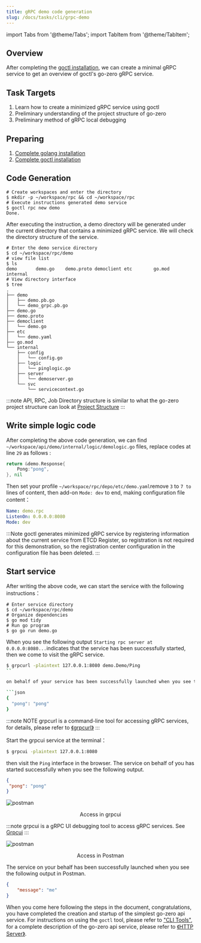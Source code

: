 ```yaml
---
title: gRPC demo code generation
slug: /docs/tasks/cli/grpc-demo
---
```


import Tabs from '@theme/Tabs';
import TabItem from '@theme/TabItem';

## Overview

After completing the <a href="/docs/tasks/installation/goctl" target="_blank">goctl installation</a>, we can create a minimal gRPC service to get an overview of goctl's go-zero gRPC service.

## Task Targets

1. Learn how to create a minimized gRPC service using goctl
1. Preliminary understanding of the project structure of go-zero
1. Preliminary method of gRPC local debugging


## Preparing

1. <a href="/docs/tasks" target="_blank">Complete golang installation</a>
1. <a href="/docs/tasks/installation/goctl" target="_blank">Complete goctl installation</a>

## Code Generation

```shell
# Create workspaces and enter the directory
$ mkdir -p ~/workspace/rpc && cd ~/workspace/rpc
# Execute instructions generated demo service
$ goctl rpc new demo
Done.
```
After executing the instruction, a demo directory will be generated under the current directory that contains a minimized gRPC service. We will check the directory structure of the service.

```shell
# Enter the demo service directory
$ cd ~/workspace/rpc/demo
# view file list
$ ls
demo       demo.go    demo.proto democlient etc        go.mod     internal
# View directory interface
$ tree
.
├── demo
│   ├── demo.pb.go
│   └── demo_grpc.pb.go
├── demo.go
├── demo.proto
├── democlient
│   └── demo.go
├── etc
│   └── demo.yaml
├── go.mod
└── internal
    ├── config
    │   └── config.go
    ├── logic
    │   └── pinglogic.go
    ├── server
    │   └── demoserver.go
    └── svc
        └── servicecontext.go
```

:::note
API, RPC, Job Directory structure is similar to what the go-zero project structure can look at <a href="/docs/concepts/layout">Project Structure</a>
:::

## Write simple logic code

After completing the above code generation, we can find `~/workspace/api/demo/internal/logic/demologic.go` files, replace codes at line `29` as follows  :

```go
return &demo.Response{
    Pong:"pong",
}, nil
```

Then set your profile `~/workspace/rpc/depo/etc/demo.yaml`remove `3` to `7 to` lines of content, then add-on `Mode: dev` to end, making configuration file content：

```yaml
Name: demo.rpc
ListenOn: 0.0.0.0:8080
Mode: dev

```

:::Note
goctl generates minimized gRPC service by registering information about the current service from ETCD Register, so registration is not required for this demonstration, so the registration center configuration in the configuration file has been deleted.
:::

## Start service

After writing the above code, we can start the service with the following instructions：

```shell
# Enter service directory
$ cd ~/workspace/rpc/demo
# Organize dependencies
$ go mod tidy
# Run go program
$ go go run demo.go
```

When you see the following output `Starting rpc server at 0.0.0.0:8080...`indicates that the service has been successfully started, then we come to visit the gRPC service.

<Tabs>
<TabItem value="grpcurl" label="grpcurl 访问" default>

```bash
$ grpcurl -plaintext 127.0.0.1:8080 demo.Demo/Ping
``

on behalf of your service has been successfully launched when you see the following output in the terminal.

```json
{
  "pong": "pong"
}
```

:::note NOTE
grpcurl is a command-line tool for accessing gRPC services, for details, please refer to <a href="https://github.com/fullstorydev/grpcurl">《grpcurl》</a>
:::  

</TabItem>

<TabItem value="grpcui" label="grpcui 访问" default>

Start the grpcui service at the terminal：

```bash
$ grpcui -plaintext 127.0.0.1:8080
````

 then visit the `Ping` interface in the browser. The service on behalf of you has started successfully when you see the following output.

 ```json
 {
  "pong": "pong"
}
 ```

 ![postman](../../resource/tasks/cli/task-grpc-demo-grpcui.png)

<center> Access in grpcui </center>

:::note
grpcui is a gRPC UI debugging tool to access gRPC services. See <a href="https://github.com/fullstorydev/grpcui">Grpcui</a>
:::  

</TabItem>

<TabItem value="postman" label="Postman 中访问" default>

![postman](../../resource/tasks/cli/task-grpc-demo-postman.png)

<center> Access in Postman </center>

The service on your behalf has been successfully launched when you see the following output in Postman.

```json
{
    "message": "me"
}
```
</TabItem>

</Tabs>

When you come here following the steps in the document, congratulations, you have completed the creation and startup of the simplest go-zero api service. For instructions on using the `goctl` tool, please refer to <a href ="/docs/tutorials/cli/overview" target="_blank">"CLI Tools"</a>, for a complete description of the go-zero api service, please refer to <a href ="/docs/tutorials/http/server/configuration/service" target="_blank">《HTTP Server》</a>.